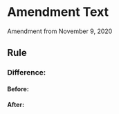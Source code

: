 # Amendment Text

Amendment from November 9, 2020

## Rule

### Difference:

#### Before:

#### After:
